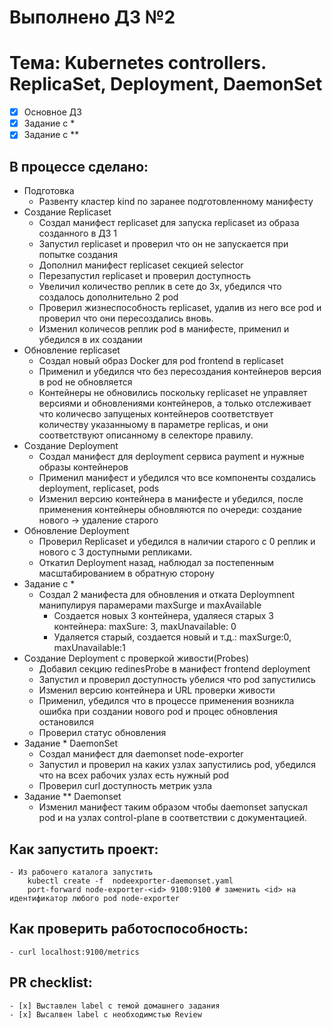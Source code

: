 # Выполнено ДЗ №2 
# Тема: Kubernetes controllers. ReplicaSet, Deployment, DaemonSet

 - [x] Основное ДЗ
 - [x] Задание с *
 - [x] Задание с **

## В процессе сделано:
 - Подготовка
	- Развенту кластер kind по заранее подготовленному манифесту
 - Создание Replicaset
	- Создал манифест replicaset для запуска replicaset из образа созданного в ДЗ 1
	- Запустил replicaset и проверил что он не запускается при попытке создания
 	- Дополнил манифест replicaset секцией selector 
	- Перезапустил replicaset и проверил доступность
	- Увеличил количество реплик в сете до 3х, убедился что создалось дополнительно 2 pod
	- Проверил жизнеспособность replicaset, удалив из него все pod и проверил что они пересоздались вновь.
	- Изменил количесов реплик pod в манифесте, применил и убедился в их создании
 - Обновление replicaset
	- Создал новый образ Docker для pod frontend в replicaset
	- Применил и убедился что без пересоздания контейнеров версия в pod не обновляется
	- Контейнеры не обновились поскольку replicaset не управляет версиями и обновлениями контейнеров, а только отслеживает что количесво запущеных контейнеров соответствует количеству указанныому в параметре replicas, и они соответствуют описанному в селекторе правилу.
- Создание Deployment
	- Создал манифест для deployment сервиса payment и нужные образы контейнеров
	- Применил манифест и убедился что все компоненты создались deployment, replicaset, pods
	- Изменил версию контейнера в манифесте и убедился, после применения контейнеры обновляются по очереди: создание нового -> удаление старого
- Обновление Deployment
	- Проверил Replicaset и убедился в наличии старого с 0 реплик и нового с 3 доступными репликами.
	- Откатил Deployment назад, наблюдал за постепенным масштабированием в обратную сторону
- Задание с *
	- Создал 2 манифеста для обновления и отката Deploymnent манипулируя парамерами maxSurge и maxAvailable
		- Создается новых 3 контейнера, удаляеся старых 3 контейнера: maxSure: 3, maxUnavailable: 0 
		- Удаляется старый, создается новый и т.д.: maxSurge:0, maxUnavailable:1
- Создание Deployment с проверкой живости(Probes)
	- Добавил секцию redinesProbe в манифест frontend deployment
	- Запустил и проверил доступность убелися что pod запустились
	- Изменил версию контейнера и URL проверки живости
	- Применил, убедился что в процессе применения возникла ошибка при создании нового pod и процес обновления остановился
	- Проверил статус обновления
- Задание * DaemonSet
	- Создал манифест для daemonset node-exporter
	- Запустил и проверил на каких узлах запустились pod, убедился что на всех рабочих узлах есть нужный pod
	- Проверил curl доступность метрик узла 
- Задание ** Daemonset
	- Изменил манифест таким образом чтобы daemonset запускал pod и на узлах control-plane в соответствии с документацией.

## Как запустить проект:
	- Из рабочего каталога запустить
		kubectl create -f  nodeexporter-daemonset.yaml
		port-forward node-exporter-<id> 9100:9100 # заменить <id> на идентификатор любого pod node-exporter
		
## Как проверить работоспособность:
	- curl localhost:9100/metrics 

## PR checklist:
    - [x] Выставлен label с темой домашнего задания
    - [x] Высалвен label с необходимстью Review



